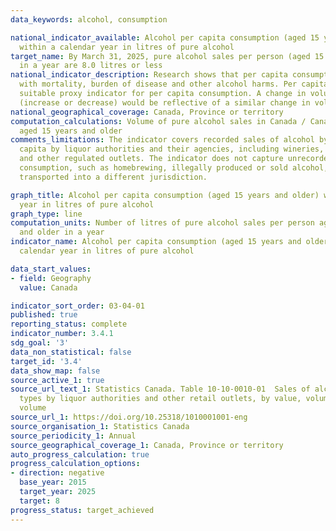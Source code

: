 ```yaml
---
data_keywords: alcohol, consumption

national_indicator_available: Alcohol per capita consumption (aged 15 years and older)
  within a calendar year in litres of pure alcohol
target_name: By March 31, 2025, pure alcohol sales per person (aged 15 years and older)
  in a year are 8.0 litres or less
national_indicator_description: Research shows that per capita consumption is correlated
  with mortality, burden of disease and other alcohol harms. Per capita sales is a
  suitable proxy indicator for per capita consumption. A change in volume of sales
  (increase or decrease) would be reflective of a similar change in volume of consumption.
national_geographical_coverage: Canada, Province or territory
computation_calculations: Volume of pure alcohol sales in Canada / Canadian population
  aged 15 years and older
comments_limitations: The indicator covers recorded sales of alcohol by volume per
  capita by liquor authorities and their agencies, including wineries, breweries,
  and other regulated outlets. The indicator does not capture unrecorded per capita
  consumption, such as homebrewing, illegally produced or sold alcohol, or alcohol
  transported into a different jurisdiction.

graph_title: Alcohol per capita consumption (aged 15 years and older) within a calendar
  year in litres of pure alcohol
graph_type: line
computation_units: Number of litres of pure alcohol sales per person aged 15 years
  and older in a year
indicator_name: Alcohol per capita consumption (aged 15 years and older) within a
  calendar year in litres of pure alcohol

data_start_values:
- field: Geography
  value: Canada

indicator_sort_order: 03-04-01
published: true
reporting_status: complete
indicator_number: 3.4.1
sdg_goal: '3'
data_non_statistical: false
target_id: '3.4'
data_show_map: false
source_active_1: true
source_url_text_1: Statistics Canada. Table 10-10-0010-01  Sales of alcoholic beverages
  types by liquor authorities and other retail outlets, by value, volume, and absolute
  volume
source_url_1: https://doi.org/10.25318/1010001001-eng
source_organisation_1: Statistics Canada
source_periodicity_1: Annual
source_geographical_coverage_1: Canada, Province or territory
auto_progress_calculation: true
progress_calculation_options:
- direction: negative
  base_year: 2015
  target_year: 2025
  target: 8
progress_status: target_achieved
---
```


